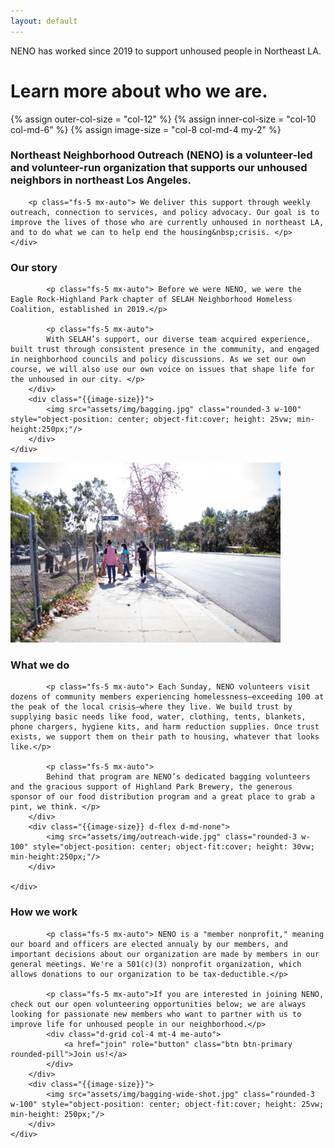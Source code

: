 ```yaml
---
layout: default
---
```


<div class="p-5 bg-dark rounded-3 text-light">
	<div class="container-fluid py-5">
		<p class="neno-blurb">NENO has worked since 2019 to support unhoused people in Northeast&nbsp;LA.</p>
		<h1 class="display-5 fw-bold">Learn more about who we&nbsp;are.</h1>
	</div>
</div>

{% assign outer-col-size = "col-12" %}
{% assign inner-col-size = "col-10 col-md-6" %}
{% assign image-size = "col-8 col-md-4 my-2" %}

<div class="{{outer-col-size}} py-2 mx-auto my-4">
	<div class="col-11 col-md-8 mx-auto my-4 text-center-md">
		<h3 class="text-secondary mx-auto mb-4 fw-bold">Northeast Neighborhood Outreach (NENO) is a volunteer-led and volunteer-run organization that supports our unhoused neighbors in northeast Los Angeles.</h3>

		<p class="fs-5 mx-auto"> We deliver this support through weekly outreach, connection to services, and policy advocacy. Our goal is to improve the lives of those who are currently unhoused in northeast LA, and to do what we can to help end the housing&nbsp;crisis. </p>
	</div>
</div>

<div class="{{outer-col-size}} mx-auto py-2 rounded-3 bg-accent">
	<div class="row align-items-center justify-content-center">
		<div class="{{inner-col-size}}">
			<h3 class="text-dark my-4 text-bold mx-auto">Our story</h3>

			<p class="fs-5 mx-auto"> Before we were NENO, we were the Eagle Rock-Highland Park chapter of SELAH Neighborhood Homeless Coalition, established in 2019.</p>

			<p class="fs-5 mx-auto">
			With SELAH’s support, our diverse team acquired experience, built trust through consistent presence in the community, and engaged in neighborhood councils and policy discussions. As we set our own course, we will also use our own voice on issues that shape life for the unhoused in our city. </p>
		</div>
		<div class="{{image-size}}">
			<img src="assets/img/bagging.jpg" class="rounded-3 w-100" style="object-position: center; object-fit:cover; height: 25vw; min-height:250px;"/>
		</div>
	</div>
</div>

<div class="{{outer-col-size}} mx-auto py-2">
	<div class="row align-items-center justify-content-center">
		<div class="{{image-size}} d-none d-md-flex">
			<img src="assets/img/outreach-wide.jpg" class="rounded-3 w-100" style="object-position: center; object-fit:cover; height: 30vw; min-height:250px;"/>
		</div>
		<div class="{{inner-col-size}}">
			<h3 class="text-secondary my-4 text-bold mx-auto">What we do</h3>

			<p class="fs-5 mx-auto"> Each Sunday, NENO volunteers visit dozens of community members experiencing homelessness—exceeding 100 at the peak of the local crisis—where they live. We build trust by supplying basic needs like food, water, clothing, tents, blankets, phone chargers, hygiene kits, and harm reduction supplies. Once trust exists, we support them on their path to housing, whatever that looks like.</p>

			<p class="fs-5 mx-auto">
			Behind that program are NENO’s dedicated bagging volunteers and the gracious support of Highland Park Brewery, the generous sponsor of our food distribution program and a great place to grab a pint, we think. </p>
		</div>
		<div class="{{image-size}} d-flex d-md-none">
			<img src="assets/img/outreach-wide.jpg" class="rounded-3 w-100" style="object-position: center; object-fit:cover; height: 30vw; min-height:250px;"/>
		</div>

	</div>
</div>

<div class="{{outer-col-size}} mx-auto py-2 rounded-3 bg-accent">
	<div class="row align-items-center justify-content-center">
		<div class="{{inner-col-size}} my-4">
			<h3 class="text-dark my-4 text-bold mx-auto">How we work</h3>

			<p class="fs-5 mx-auto"> NENO is a "member nonprofit," meaning our board and officers are elected annualy by our members, and important decisions about our organization are made by members in our general meetings. We're a 501(c)(3) nonprofit organization, which allows donations to our organization to be tax-deductible.</p>

			<p class="fs-5 mx-auto">If you are interested in joining NENO, check out our open volunteering opportunities below; we are always looking for passionate new members who want to partner with us to improve life for unhoused people in our neighborhood.</p>
			<div class="d-grid col-4 mt-4 me-auto">
	         	<a href="join" role="button" class="btn btn-primary rounded-pill">Join us!</a>
	        </div>
		</div>
		<div class="{{image-size}}">
			<img src="assets/img/bagging-wide-shot.jpg" class="rounded-3 w-100" style="object-position: center; object-fit:cover; height: 25vw; min-height: 250px;"/>
		</div>
	</div>
</div>
